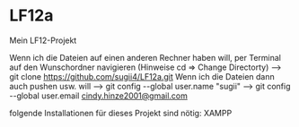 # LF12a
Mein LF12-Projekt

Wenn ich die Dateien auf einen anderen Rechner haben will, per Terminal auf den Wunschordner navigieren (Hinweise cd => Change Directorty)
--> git clone https://github.com/sugii4/LF12a.git
Wenn ich die Dateien dann auch pushen usw. will
--> git config --global user.name "sugii"
--> git config --global user.email cindy.hinze2001@gmail.com

folgende Installationen für dieses Projekt sind nötig: XAMPP